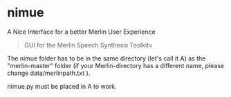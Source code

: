 # nimue
A Nice Interface for a better Merlin User Experience
>GUI for the Merlin Speech Synthesis Toolkit<

The nimue folder has to be in the same directory (let's call it A) as the "merlin-master" folder (if your Merlin-directory has a different name, please change data/merlinpath.txt ).

nimue.py must be placed in A to work.
